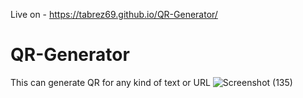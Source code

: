 Live on - https://tabrez69.github.io/QR-Generator/

# QR-Generator
This can generate QR for any kind of text or URL
![Screenshot (135)](https://user-images.githubusercontent.com/72140946/229026974-aff8c526-85e5-41f2-80c7-874dfb0ec96b.png)
